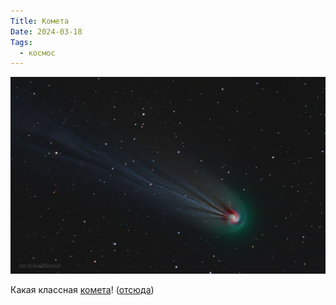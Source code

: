 ```yaml
---
Title: Комета
Date: 2024-03-18
Tags:
  - космос
---
```


![Pons-Brook Comet](images/CometPonsBrookVallestad@2x.jpg)

Какая классная [комета](https://ru.wikipedia.org/wiki/%D0%9A%D0%BE%D0%BC%D0%B5%D1%82%D0%B0_%D0%9F%D0%BE%D0%BD%D1%81%D0%B0_%E2%80%94_%D0%91%D1%80%D1%83%D0%BA%D1%81%D0%B0)! ([отсюда](https://apod.nasa.gov/apod/ap240318.html))
